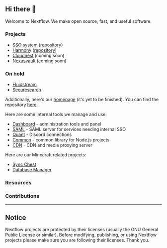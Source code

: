 ## Hi there 👋

Welcome to Nextflow. We make open source, fast, and useful software.

### Projects
* [SSO system](https://sso.nextflow.cloud) ([repository](https://github.com/Nextflow-Cloud/sso-system))
* [Harmony](https://chat.nextflow.cloud) ([repository](https://github.com/Nextflow-Cloud/harmony))
* [Cloudnest](https://files.nextflow.cloud) (coming soon)
* [Nexusvault](https://vault.nextflow.cloud) (coming soon)

### On hold
* [Fluidstream](https://stream.nextflow.cloud)
* [Securesearch](https://search.nextflow.cloud)

Additionally, here's our [homepage](https://nextflow.cloud) (it's yet to be finished). You can find the repository [here](https://github.com/Nextflow-Cloud/main-page).

Here are some internal tools we manage and use:
* [Dashboard](https://github.com/Nextflow-Cloud/dashboard) - administration tools and panel
* [SAML](https://github.com/Nextflow-Cloud/saml) - SAML server for services needing internal SSO 
* [Quant](https://github.com/Nextflow-Cloud/quant) - Discord connections
* [Common](https://github.com/Nextflow-Cloud/common) - common library for Node.js projects
* [CDN](https://github.com/Nextflow-Cloud/cdn) - CDN and media proxying server

Here are our Minecraft related projects:
* [Sync Chest](https://github.com/Nextflow-Cloud/sync-chest)
* [Database Manager](https://github.com/Nextflow-Cloud/database-manager) 

### Resources

### Contributions

----

## Notice
Nextflow projects are protected by their licenses (usually the GNU General Public License or similar). Before modifying, publishing, or using Nextflow projects please make sure you are following their licenses. Thank you.
